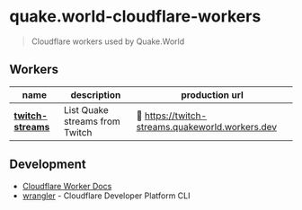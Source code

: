 # quake.world-cloudflare-workers

> Cloudflare workers used by Quake.World

## Workers

| name                                   | description                    | production url                                       |
|----------------------------------------|--------------------------------|------------------------------------------------------|
| [**twitch-streams**](./twitch-streams) | List Quake streams from Twitch | :link: https://twitch-streams.quakeworld.workers.dev |

## Development

* [Cloudflare Worker Docs](https://developers.cloudflare.com/workers/)
* [wrangler](https://developers.cloudflare.com/workers/wrangler/) - Cloudflare Developer Platform CLI
